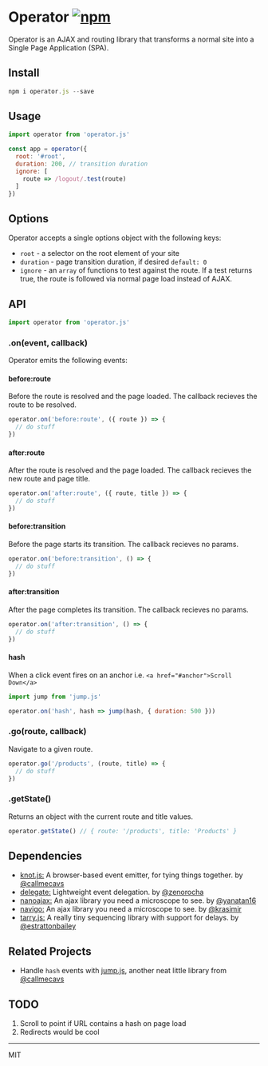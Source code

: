 # Operator [![npm](https://img.shields.io/npm/v/operator.svg?maxAge=2592000)](https://www.npmjs.com/package/operator)
Operator is an AJAX and routing library that transforms a normal site into a Single Page Application (SPA). 

## Install
```javascript
npm i operator.js --save
```

## Usage
```javascript
import operator from 'operator.js'

const app = operator({
  root: '#root',
  duration: 200, // transition duration
  ignore: [
    route => /logout/.test(route)
  ]
})
```

## Options
Operator accepts a single options object with the following keys:
- `root` - a selector on the root element of your site
- `duration` - page transition duration, if desired `default: 0`
- `ignore` - an `array` of functions to test against the route. If a test returns true, the route is followed via normal page load instead of AJAX.

## API
```javascript 
import operator from 'operator.js'
```

### .on(event, callback)
Operator emits the following events:

#### before:route
Before the route is resolved and the page loaded. The callback recieves the route to be resolved.
```javascript
operator.on('before:route', ({ route }) => {
  // do stuff  
})
```

#### after:route
After the route is resolved and the page loaded. The callback recieves the new route and page title.
```javascript
operator.on('after:route', ({ route, title }) => {
  // do stuff  
})
```

#### before:transition
Before the page starts its transition. The callback recieves no params.
```javascript
operator.on('before:transition', () => {
  // do stuff  
})
```

#### after:transition
After the page completes its transition. The callback recieves no params.
```javascript
operator.on('after:transition', () => {
  // do stuff  
})
```

#### hash
When a click event fires on an anchor i.e. `<a href="#anchor">Scroll Down</a>`
```javascript
import jump from 'jump.js'

operator.on('hash', hash => jump(hash, { duration: 500 }))
```

### .go(route, callback)
Navigate to a given route.
```javascript
operator.go('/products', (route, title) => {
  // do stuff
})
```

### .getState()
Returns an object with the current route and title values.
```javascript
operator.getState() // { route: '/products', title: 'Products' }
```

## Dependencies
- [knot.js:](https://github.com/callmecavs/knot.js) A browser-based event emitter, for tying things together. by [@callmecavs](https://github.com/callmecavs)
- [delegate:](https://github.com/zenorocha/delegate) Lightweight event delegation. by [@zenorocha](https://github.com/zenorocha)
- [nanoajax:](https://github.com/yanatan16/nanoajax) An ajax library you need a microscope to see. by [@yanatan16](https://github.com/yanatan16)
- [navigo:](https://github.com/krasimir/navigo) An ajax library you need a microscope to see. by [@krasimir](https://github.com/krasimir)
- [tarry.js:](https://github.com/estrattonbailey/tarry.js) A really tiny sequencing library with support for delays. by [@estrattonbailey](https://github.com/estrattonbailey)

## Related Projects
- Handle `hash` events with [jump.js](https://github.com/callmecavs/jump.js), another neat little library from [@callmecavs](https://github.com/callmecavs)

## TODO
1. Scroll to point if URL contains a hash on page load
2. Redirects would be cool

* * *
MIT
